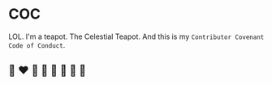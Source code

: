 # COC

LOL.
I'm a teapot.
The Celestial Teapot.
And this is my `Contributor Covenant Code of Conduct`.

## 🌈 ❤️ 💛 💚 💙 🤍 🖤 🦄
